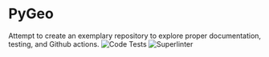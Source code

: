 # PyGeo
Attempt to create an exemplary repository to explore proper documentation, testing, and Github actions.
![Code Tests](https://github.com/FeStein/PyGeo/master/.github/workflows/tests.yml/badge.svg)
![Superlinter](https://github.com/FeStein/PyGeo/master/.github/workflows/superlinter.yml/badge.svg)
